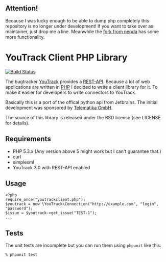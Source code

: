 ## Attention!

Because I was lucky enough to be able to dump php completely this repository is no longer under development!
If you want to take over as maintainer, just drop me a line. Meanwhile the [fork from nepda](https://github.com/nepda/youtrack) has some more functionality.

# YouTrack Client PHP Library

[![Build Status](https://travis-ci.org/jan0sch/YouTrack-Client-PHP-Library.png?branch=master)](https://travis-ci.org/jan0sch/YouTrack-Client-PHP-Library)

The bugtracker [YouTrack](http://www.jetbrains.com/youtrack/) provides a [REST-API](http://confluence.jetbrains.net/display/YTD3/YouTrack+REST+API+Reference). Because a lot of web applications are written in [PHP](http://php.net) I decided to write a client library for it. To make it easier for developers to write connectors to YouTrack.

Basically this is a port of the offical python api from Jetbrains.
The initial development was sponsored by [Telematika GmbH](http://www.telematika.de).

The source of this library is released under the BSD license (see LICENSE for details).

## Requirements

* PHP 5.3.x (Any version above 5 might work but I can't guarantee that.)
* curl
* simplexml
* YouTrack 3.0 with REST-API enabled

## Usage

    <?php
    require_once("youtrackclient.php");
    $youtrack = new \YouTrack\Connection("http://example.com", "login", "password");
    $issue = $youtrack->get_issue("TEST-1");
    ...

## Tests

The unit tests are incomplete but you can run them using `phpunit` like this:

    % phpunit test

